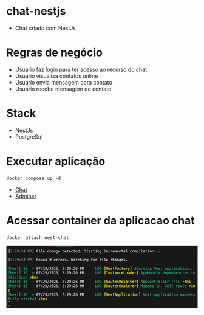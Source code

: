 # chat-nestjs

- Chat criado com NestJs

# Regras de negócio

- Usuário faz login para ter acesso ao recurso do chat
- Usuário visualiza contatos online
- Usuário envia mensagem para contato
- Usuário recebe mensagem de contato

# Stack

- NestJs
- PostgreSql

# Executar aplicação

```shell
docker compose up -d
```

- [Chat](http://localhost:3000/)
- [Adminer](http://localhost:8080)

# Acessar container da aplicacao chat

```shell
docker attach nest-chat
```

![docker attach nest-chat](./docs/image.png)
